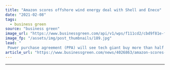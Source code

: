 ```yaml
---
title: "Amazon scores offshore wind energy deal with Shell and Eneco"
date: "2021-02-08"
tags: 
  - business green
source: "business green"
image_url: "https://www.businessgreen.com/api/v1/wps/f111cd2/cbd9f81e-fd78-4a9c-94ff-37ee68f0839e/7/Noordzee-Wind-Farm-Netherlands-2019-185x114.jpg"
image_fp: "/assets/img/post_thumbnails/189.jpg"
lead: "
 Power purchase agreement (PPA) will see tech giant buy more than half the generation capacity of the 759MW Holladske Kust Noord offshore wind farm under construction off the coast of the Netherlands ..."
article_url: "https://www.businessgreen.com/news/4026863/amazon-scores-offshore-wind-energy-deal-shell-eneco"
---
```


---
